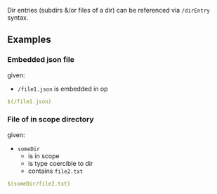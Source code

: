Dir entries (subdirs &/or files of a dir) can be referenced via `/dirEntry` syntax.

## Examples

### Embedded json file
given:
- `/file1.json` is embedded in op

```yaml
$(/file1.json)
```

### File of in scope directory
given:
- `someDir`
  - is in scope
  - is type coercible to dir
  - contains `file2.txt`

```yaml
$(someDir/file2.txt)
```